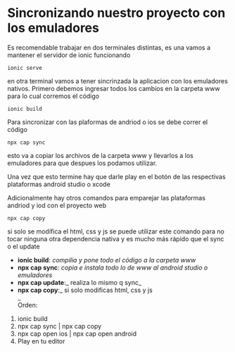 # Sincronizando nuestro proyecto con los emuladores

Es recomendable trabajar en dos terminales distintas, es una vamos a mantener el servidor de ionic funcionando

```
ionic serve
```

en otra terminal vamos a tener sincrinzada la aplicacion con los emuladores nativos.
Primero debemos ingresar todos los cambios en la carpeta www para lo cual corremos el código

```
ionic build
```

Para sincronizar con las plaformas de andriod o ios se debe correr el código
```
npx cap sync
```
esto va a copiar los archivos de la carpeta www y llevarlos a los emuladores para que despues los podamos utilizar.

Una vez que esto termine hay que darle play en el botón de las respectivas plataformas android studio o xcode

Adicionalmente hay otros comandos para emparejar las plataformas andriod y iod con el proyecto web

```
npx cap copy
```
si solo se modífica el html, css y js se puede utilizar este comando para no tocar ninguna otra dependencia nativa  y es mucho más rápido que el sync o el update



-   **ionic build**: _compilia y pone todo el código a la carpeta www_
-   **npx cap sync**: _copia e instala todo lo de www al android studio o emuladores_
-   **npx cap update**:_ realiza lo mismo q sync_
-   **npx cap copy**:_ si solo modificas html, css y js  
    _  
    Orden:

1.  ionic build
2.  npx cap sync | npx cap copy
3.  npx cap open ios | npx cap open android
4.  Play en tu editor